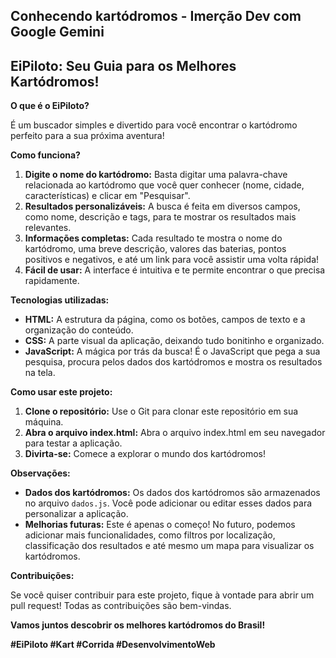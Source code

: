 ## Conhecendo kartódromos - Imerção Dev com Google Gemini

## EiPiloto: Seu Guia para os Melhores Kartódromos! 

**O que é o EiPiloto?**

É um buscador simples e divertido para você encontrar o kartódromo perfeito para a sua próxima aventura! ️

**Como funciona?**

1. **Digite o nome do kartódromo:** Basta digitar uma palavra-chave relacionada ao kartódromo que você quer conhecer (nome, cidade, características) e clicar em "Pesquisar".
2. **Resultados personalizáveis:** A busca é feita em diversos campos, como nome, descrição e tags, para te mostrar os resultados mais relevantes.
3. **Informações completas:** Cada resultado te mostra o nome do kartódromo, uma breve descrição, valores das baterias, pontos positivos e negativos, e até um link para você assistir uma volta rápida!
4. **Fácil de usar:** A interface é intuitiva e te permite encontrar o que precisa rapidamente.

**Tecnologias utilizadas:**

* **HTML:** A estrutura da página, como os botões, campos de texto e a organização do conteúdo.
* **CSS:** A parte visual da aplicação, deixando tudo bonitinho e organizado.
* **JavaScript:** A mágica por trás da busca! É o JavaScript que pega a sua pesquisa, procura pelos dados dos kartódromos e mostra os resultados na tela.

**Como usar este projeto:**

1. **Clone o repositório:** Use o Git para clonar este repositório em sua máquina.
2. **Abra o arquivo index.html:** Abra o arquivo index.html em seu navegador para testar a aplicação.
3. **Divirta-se:** Comece a explorar o mundo dos kartódromos!

**Observações:**

* **Dados dos kartódromos:** Os dados dos kartódromos são armazenados no arquivo `dados.js`. Você pode adicionar ou editar esses dados para personalizar a aplicação.
* **Melhorias futuras:** Este é apenas o começo! No futuro, podemos adicionar mais funcionalidades, como filtros por localização, classificação dos resultados e até mesmo um mapa para visualizar os kartódromos.

**Contribuições:**

Se você quiser contribuir para este projeto, fique à vontade para abrir um pull request! Todas as contribuições são bem-vindas.

**Vamos juntos descobrir os melhores kartódromos do Brasil!** 

**#EiPiloto #Kart #Corrida #DesenvolvimentoWeb**
